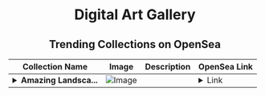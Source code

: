<div align="center">

# Digital Art Gallery

## Trending Collections on OpenSea

| Collection Name                       | Image                                                                                     | Description                       | OpenSea Link                                                                                          |
|---------------------------------------|-------------------------------------------------------------------------------------------|-----------------------------------|--------------------------------------------------------------------------------------------------------|
| **<details><summary>Amazing Landsca...</summary>Amazing Landscapes</details>** | ![Image](https://i.seadn.io/s/raw/files/b9ada7aacb0e32ef935c6c8610ede10f.png?w=500&auto=format?w=200&auto=format) |  | <details><summary>Link</summary>[Amazing Landscapes](https://opensea.io/collection/amazing-landscapes-7)</details> |

</div>